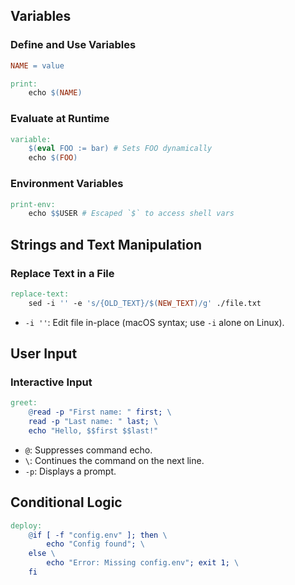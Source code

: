 ## Variables
### Define and Use Variables

```makefile
NAME = value

print:
	echo $(NAME)
```
### Evaluate at Runtime

```makefile
variable:
	$(eval FOO := bar) # Sets FOO dynamically
	echo $(FOO)
```
### Environment Variables

```makefile
print-env:
	echo $$USER # Escaped `$` to access shell vars
```
## Strings and Text Manipulation
### Replace Text in a File
```makefile
replace-text:
    sed -i '' -e 's/{OLD_TEXT}/$(NEW_TEXT)/g' ./file.txt
```
- `-i ''`: Edit file in-place (macOS syntax; use `-i` alone on Linux).
## User Input
### Interactive Input
```makefile
greet:
    @read -p "First name: " first; \
    read -p "Last name: " last; \
    echo "Hello, $$first $$last!"
```
- `@`: Suppresses command echo.
- `\`: Continues the command on the next line.
- `-p`: Displays a prompt.
## Conditional Logic
```makefile
deploy:
    @if [ -f "config.env" ]; then \
        echo "Config found"; \
    else \
        echo "Error: Missing config.env"; exit 1; \
    fi
```
